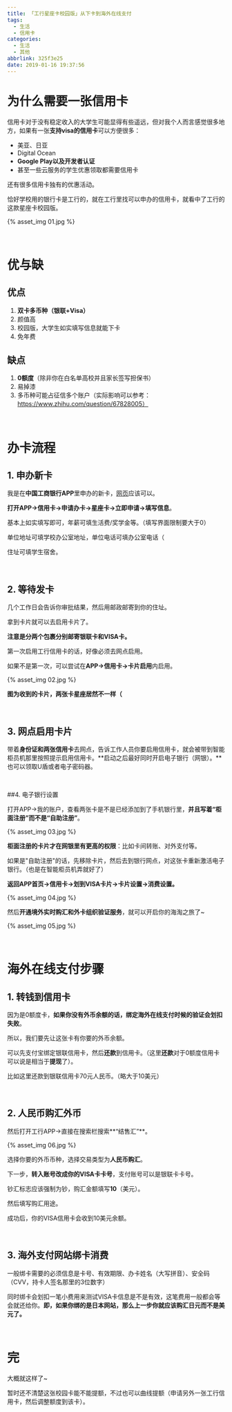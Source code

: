 ```yaml
---
title: 「工行星座卡校园版」从下卡到海外在线支付
tags:
  - 生活
  - 信用卡
categories:
  - 生活
  - 其他
abbrlink: 325f3e25
date: 2019-01-16 19:37:56
---
```




# 为什么需要一张信用卡

信用卡对于没有稳定收入的大学生可能显得有些遥远，但对我个人而言感觉很多地方，如果有一张**支持visa的信用卡**可以方便很多：

- 美亚、日亚
- Digital Ocean
- **Google Play以及开发者认证**
- 甚至一些云服务的学生优惠领取都需要信用卡

还有很多信用卡独有的优惠活动。



恰好学校用的银行卡是工行的，就在工行里找可以申办的信用卡，就看中了工行的这款星座卡校园版。

 {% asset_img 01.jpg %}

<!-- more -->

<br />

# 优与缺

## 优点

1. **双卡多币种（银联+Visa）**
2. 颜值高
3. 校园版，大学生如实填写信息就能下卡
4. 免年费



## 缺点

1. **0额度**（除非你在白名单高校并且家长签写担保书）
2. 易掉漆
3. 多币种可能占征信多个账户（实际影响可以参考：https://www.zhihu.com/question/67828005）

<br />

# 办卡流程

## 1. 申办新卡

我是在**中国工商银行APP**里申办的新卡，[网页](http://m.icbc.com.cn/icbc/%E4%B8%9A%E5%8A%A1%E6%8C%87%E5%8D%97/%E9%93%B6%E8%A1%8C%E5%8D%A1/%E7%89%A1%E4%B8%B9%E4%B8%BB%E9%A2%98%E4%BF%A1%E7%94%A8%E5%8D%A1/%E5%AE%87%E5%AE%99%E6%98%9F%E5%BA%A7%E4%BF%A1%E7%94%A8%E5%8D%A1%E6%A0%A1%E5%9B%AD%E7%89%88.htm)应该可以。

**打开APP→信用卡→申请办卡→星座卡→立即申请→填写信息**。



基本上如实填写即可，年薪可填生活费/奖学金等。（填写界面限制要大于0）

单位地址可填学校办公室地址，单位电话可填办公室电话（

住址可填学生宿舍。

<br />

## 2. 等待发卡

几个工作日会告诉你审批结果，然后用邮政邮寄到你的住址。

拿到卡片就可以去启用卡片了。

**注意是分两个包裹分别邮寄银联卡和VISA卡。**

第一次启用工行信用卡的话，好像必须去网点启用。

如果不是第一次，可以尝试在**APP→信用卡→卡片启用**内启用。

 {% asset_img 02.jpg %}

**图为收到的卡片，两张卡星座居然不一样（**

<br />

## 3. 网点启用卡片

带着**身份证和两张信用卡**去网点，告诉工作人员你要启用信用卡，就会被带到智能柜员机那里按照提示启用信用卡。**启动之后最好同时开启电子银行（网银）。**也可以领取U盾或者电子密码器。

<br />

##4. 电子银行设置

打开APP→我的账户，查看两张卡是不是已经添加到了手机银行里，**并且写着“柜面注册”而不是“自助注册”**。

 {% asset_img 03.jpg %}

**柜面注册的卡片才在网银里有更高的权限**：比如卡间转账、对外支付等。

如果是"自助注册"的话，先移除卡片，然后去到银行网点，对这张卡重新激活电子银行。（也是在智能柜员机弄就好了）

**返回APP首页→信用卡→划到VISA卡片→卡片设置→消费设置。**

 {% asset_img 04.jpg %}

然后**开通境外实时购汇和外卡组织验证服务**，就可以开启你的海淘之旅了~

 {% asset_img 05.jpg %}

<br />

# 海外在线支付步骤

## 1. 转钱到信用卡

因为是0额度卡，**如果你没有外币余额的话，绑定海外在线支付时候的验证会划扣失败**。

所以，我们要先让这张卡有你要的外币余额。

可以先支付宝绑定银联信用卡，然后**还款**到信用卡。（这里**还款**对于0额度信用卡可以说是相当于**提现**了）。

比如这里还款到银联信用卡70元人民币。（略大于10美元）

<br />

## 2. 人民币购汇外币

然后打开工行APP→直接在搜索栏搜索**“结售汇”**。

 {% asset_img 06.jpg %}

选择你要的外币币种，选择交易类型为**人民币购汇**。

下一步，**转入账号改成你的VISA卡卡号**，支付账号可以是银联卡卡号。

钞汇标志应该强制为钞，购汇金额填写**10**（美元）。

然后填写购汇用途。

成功后，你的VISA信用卡会收到10美元余额。

<br />

## 3. 海外支付网站绑卡消费

一般绑卡需要的必须信息是卡号、有效期限、办卡姓名（大写拼音）、安全码（CVV，持卡人签名那里的3位数字）

同时绑卡会划扣一笔小费用来测试VISA卡信息是不是有效，这笔费用一般都会等会就还给你。**即，如果你绑的是日本网站，那么上一步你就应该购汇日元而不是美元了。**

<br />

# 完

大概就这样了~

暂时还不清楚这张校园卡能不能提额，不过也可以曲线提额（申请另外一张工行信用卡，然后调整额度到该卡）。